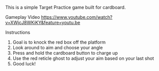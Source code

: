 This is a simple Target Practice game built for cardboard.

Gameplay Video
https://www.youtube.com/watch?v=XWjcJ8WKiKY&feature=youtu.be

Instructions
1. Goal is to knock the red box off the platform
2. Look around to aim and choose your angle
3. Press and hold the cardboard button to charge up
4. Use the red reticle ghost to adjust your aim based on your last shot
5. Good luck!
